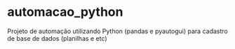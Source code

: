 # automacao_python
Projeto de automação utilizando Python (pandas e pyautogui) para cadastro de base de dados (planilhas e etc)
